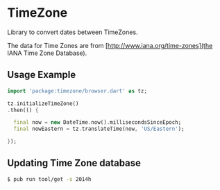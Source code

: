 # TimeZone

Library to convert dates between TimeZones.

The data for Time Zones are from [http://www.iana.org/time-zones](the
IANA Time Zone Database).

## Usage Example

```dart
import 'package:timezone/browser.dart' as tz;

tz.initializeTimeZone()
.then(() {

  final now = new DateTime.now().millisecondsSinceEpoch;
  final nowEastern = tz.translateTime(now, 'US/Eastern');

});
```

## Updating Time Zone database

```sh
$ pub run tool/get -s 2014h
```